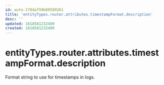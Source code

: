 ```yaml
---
id: auto-178daf59b69589261
title: 'entityTypes.router.attributes.timestampFormat.description'
desc: ''
updated: 1618581232489
created: 1618581232489
---
```

# entityTypes.router.attributes.timestampFormat.description

Format string to use for timestamps in logs.